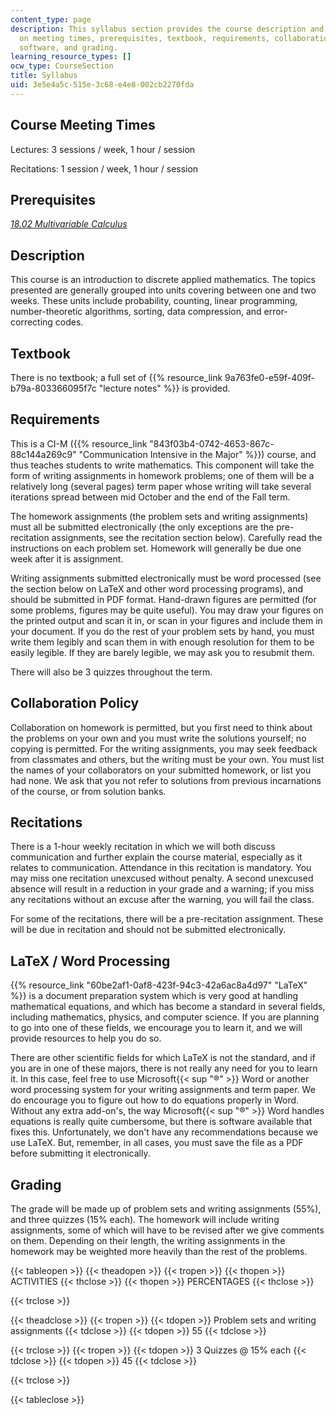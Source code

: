 ```yaml
---
content_type: page
description: This syllabus section provides the course description and information
  on meeting times, prerequisites, textbook, requirements, collaboration policy, recitations,
  software, and grading.
learning_resource_types: []
ocw_type: CourseSection
title: Syllabus
uid: 3e5e4a5c-515e-3c68-e4e8-002cb2270fda
---
```


Course Meeting Times
--------------------

Lectures: 3 sessions / week, 1 hour / session

Recitations: 1 session / week, 1 hour / session

Prerequisites
-------------

[_18.02 Multivariable Calculus_](/courses/18-02-multivariable-calculus-fall-2007)

Description
-----------

This course is an introduction to discrete applied mathematics. The topics presented are generally grouped into units covering between one and two weeks. These units include probability, counting, linear programming, number-theoretic algorithms, sorting, data compression, and error-correcting codes.

Textbook
--------

There is no textbook; a full set of {{% resource_link 9a763fe0-e59f-409f-b79a-803366095f7c "lecture notes" %}} is provided.

Requirements
------------

This is a CI-M ({{% resource_link "843f03b4-0742-4653-867c-88c144a269c9" "Communication Intensive in the Major" %}}) course, and thus teaches students to write mathematics. This component will take the form of writing assignments in homework problems; one of them will be a relatively long (several pages) term paper whose writing will take several iterations spread between mid October and the end of the Fall term.

The homework assignments (the problem sets and writing assignments) must all be submitted electronically (the only exceptions are the pre-recitation assignments, see the recitation section below). Carefully read the instructions on each problem set. Homework will generally be due one week after it is assignment.

Writing assignments submitted electronically must be word processed (see the section below on LaTeX and other word processing programs), and should be submitted in PDF format. Hand-drawn figures are permitted (for some problems, figures may be quite useful). You may draw your figures on the printed output and scan it in, or scan in your figures and include them in your document. If you do the rest of your problem sets by hand, you must write them legibly and scan them in with enough resolution for them to be easily legible. If they are barely legible, we may ask you to resubmit them.

There will also be 3 quizzes throughout the term.

Collaboration Policy
--------------------

Collaboration on homework is permitted, but you first need to think about the problems on your own and you must write the solutions yourself; no copying is permitted. For the writing assignments, you may seek feedback from classmates and others, but the writing must be your own. You must list the names of your collaborators on your submitted homework, or list you had none. We ask that you not refer to solutions from previous incarnations of the course, or from solution banks.

Recitations
-----------

There is a 1-hour weekly recitation in which we will both discuss communication and further explain the course material, especially as it relates to communication. Attendance in this recitation is mandatory. You may miss one recitation unexcused without penalty. A second unexcused absence will result in a reduction in your grade and a warning; if you miss any recitations without an excuse after the warning, you will fail the class.

For some of the recitations, there will be a pre-recitation assignment. These will be due in recitation and should not be submitted electronically.

LaTeX / Word Processing
-----------------------

{{% resource_link "60be2af1-0af8-423f-94c3-42a6ac8a4d97" "LaTeX" %}} is a document preparation system which is very good at handling mathematical equations, and which has become a standard in several fields, including mathematics, physics, and computer science. If you are planning to go into one of these fields, we encourage you to learn it, and we will provide resources to help you do so.

There are other scientific fields for which LaTeX is not the standard, and if you are in one of these majors, there is not really any need for you to learn it. In this case, feel free to use Microsoft{{< sup "®" >}} Word or another word processing system for your writing assignments and term paper. We do encourage you to figure out how to do equations properly in Word. Without any extra add-on's, the way Microsoft{{< sup "®" >}} Word handles equations is really quite cumbersome, but there is software available that fixes this. Unfortunately, we don't have any recommendations because we use LaTeX. But, remember, in all cases, you must save the file as a PDF before submitting it electronically.

Grading
-------

The grade will be made up of problem sets and writing assignments (55%), and three quizzes (15% each). The homework will include writing assignments, some of which will have to be revised after we give comments on them. Depending on their length, the writing assignments in the homework may be weighted more heavily than the rest of the problems.

{{< tableopen >}}
{{< theadopen >}}
{{< tropen >}}
{{< thopen >}}
ACTIVITIES
{{< thclose >}}
{{< thopen >}}
PERCENTAGES
{{< thclose >}}

{{< trclose >}}

{{< theadclose >}}
{{< tropen >}}
{{< tdopen >}}
Problem sets and writing assignments
{{< tdclose >}}
{{< tdopen >}}
55
{{< tdclose >}}

{{< trclose >}}
{{< tropen >}}
{{< tdopen >}}
3 Quizzes @ 15% each
{{< tdclose >}}
{{< tdopen >}}
45
{{< tdclose >}}

{{< trclose >}}

{{< tableclose >}}